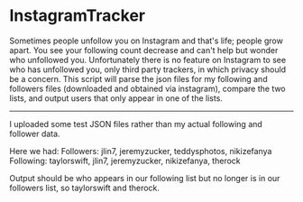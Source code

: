 # InstagramTracker

Sometimes people unfollow you on Instagram and that's life; people grow apart.  You see your following count decrease and can't help but wonder who unfollowed you.
Unfortunately there is no feature on Instagram to see who has unfollowed you, only third party trackers, in which privacy should be a concern.
This script will parse the json files for my following and followers files (downloaded and obtained via instagram), compare the two lists, and output users that only appear in one of the lists.

---------------

I uploaded some test JSON files rather than my actual following and follower data.  

Here we had:
Followers: jlin7, jeremyzucker, teddysphotos, nikizefanya
Following: taylorswift, jlin7, jeremyzucker, nikizefanya, therock

Output should be who appears in our following list but no longer is in our followers list, so taylorswift and therock.
